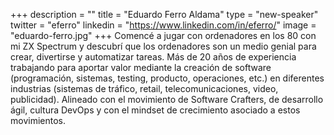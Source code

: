 +++
description = ""
title = "Eduardo Ferro Aldama"
type = "new-speaker"
twitter = "eferro"
linkedin = "https://www.linkedin.com/in/eferro/"
image = "eduardo-ferro.jpg"
+++
Comencé a jugar con ordenadores en los 80 con mi ZX Spectrum y descubrí que los ordenadores son un medio genial para crear, divertirse y automatizar tareas.
Más de 20 años de experiencia trabajando para aportar valor mediante la creación de software (programación, sistemas, testing, producto, operaciones, etc.) en diferentes industrias (sistemas de tráfico, retail, telecomunicaciones, video, publicidad). Alineado con el movimiento de Software Crafters, de desarrollo ágil, cultura DevOps y con el mindset de crecimiento asociado a estos movimientos.